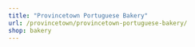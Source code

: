 ```yaml
---
title: "Provincetown Portuguese Bakery"
url: /provincetown/provincetown-portuguese-bakery/
shop: bakery
---
```

